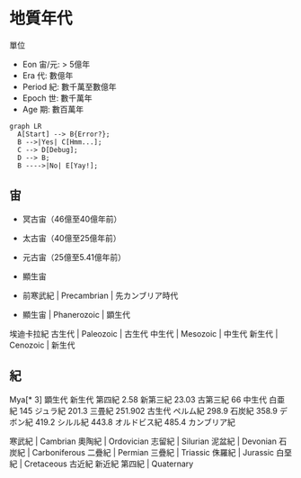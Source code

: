 # 地質年代

單位

- Eon 宙/元: > 5億年
- Era 代: 數億年
- Period 紀: 數千萬至數億年
- Epoch 世: 數千萬年
- Age 期: 數百萬年

``` mermaid
graph LR
  A[Start] --> B{Error?};
  B -->|Yes| C[Hmm...];
  C --> D[Debug];
  D --> B;
  B ---->|No| E[Yay!];
```

## 宙

- 冥古宙（46億至40億年前）
- 太古宙（40億至25億年前）
- 元古宙（25億至5.41億年前）
- 顯生宙

- 前寒武紀 | Precambrian | 先カンブリア時代
- 顯生宙 | Phanerozoic | 顕生代

埃迪卡拉紀
古生代 | Paleozoic | 古生代
中生代 | Mesozoic | 中生代
新生代 | Cenozoic | 新生代

## 紀

Mya[* 3]
顕生代 	新生代 	第四紀 	2.58
新第三紀 	23.03
古第三紀 	66
中生代 	白亜紀 	145
ジュラ紀 	201.3
三畳紀 	251.902
古生代 	ペルム紀 	298.9
石炭紀 	358.9
デボン紀 	419.2
シルル紀 	443.8
オルドビス紀 	485.4
カンブリア紀

寒武紀 | Cambrian
奧陶紀 | Ordovician
志留紀 | Silurian
泥盆紀 | Devonian
石炭紀 | Carboniferous
二疊紀 | Permian
三疊紀 | Triassic
侏羅紀 | Jurassic
白堊紀 | Cretaceous
古近紀 
新近紀
第四紀 | Quaternary
